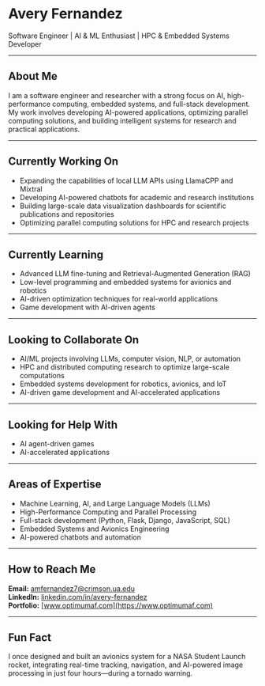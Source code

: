 # **Avery Fernandez**  
Software Engineer | AI & ML Enthusiast | HPC & Embedded Systems Developer  

---

## **About Me**  
I am a software engineer and researcher with a strong focus on AI, high-performance computing, embedded systems, and full-stack development. My work involves developing AI-powered applications, optimizing parallel computing solutions, and building intelligent systems for research and practical applications.

---

## **Currently Working On**  
- Expanding the capabilities of local LLM APIs using LlamaCPP and Mixtral  
- Developing AI-powered chatbots for academic and research institutions  
- Building large-scale data visualization dashboards for scientific publications and repositories  
- Optimizing parallel computing solutions for HPC and research projects  

---

## **Currently Learning**  
- Advanced LLM fine-tuning and Retrieval-Augmented Generation (RAG)  
- Low-level programming and embedded systems for avionics and robotics  
- AI-driven optimization techniques for real-world applications  
- Game development with AI-driven agents  

---

## **Looking to Collaborate On**  
- AI/ML projects involving LLMs, computer vision, NLP, or automation  
- HPC and distributed computing research to optimize large-scale computations  
- Embedded systems development for robotics, avionics, and IoT  
- AI-driven game development and AI-accelerated applications  

---

## **Looking for Help With**  
- AI agent-driven games  
- AI-accelerated applications  

---

## **Areas of Expertise**  
- Machine Learning, AI, and Large Language Models (LLMs)  
- High-Performance Computing and Parallel Processing  
- Full-stack development (Python, Flask, Django, JavaScript, SQL)  
- Embedded Systems and Avionics Engineering  
- AI-powered chatbots and automation  

---

## **How to Reach Me**  
**Email:** [amfernandez7@crimson.ua.edu](mailto:amfernandez7@crimson.ua.edu)  
**LinkedIn:** [linkedin.com/in/avery-fernandez](https://www.linkedin.com/in/avery-fernandez/)  
**Portfolio:** [www.optimumaf.com](https://www.optimumaf.com)  

---

## **Fun Fact**  
I once designed and built an avionics system for a NASA Student Launch rocket, integrating real-time tracking, navigation, and AI-powered image processing in just four hours—during a tornado warning.  
